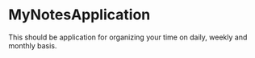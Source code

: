 # MyNotesApplication
This should be application for organizing your time on daily, weekly and monthly basis. 
